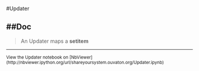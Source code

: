 
<!--
FrozenIsBool False
-->

#Updater

##Doc
----


> 
> An Updater maps a __setitem__
> 
> 

----

<small>
View the Updater notebook on [NbViewer](http://nbviewer.ipython.org/url/shareyoursystem.ouvaton.org/Updater.ipynb)
</small>

